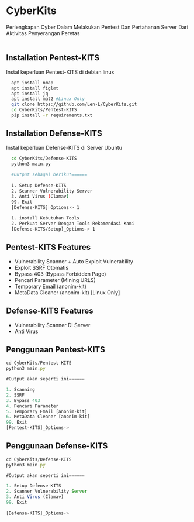 # CyberKits
Perlengkapan Cyber Dalam Melakukan Pentest Dan Pertahanan Server Dari Aktivitas Penyerangan Peretas<br>
<br>
## Installation Pentest-KITS 
Instal keperluan Pentest-KITS di debian linux
```bash
  apt install nmap 
  apt install figlet
  apt install jq
  apt install mat2 #Linux Only
  git clone https://github.com/Len-L/CyberKits.git
  cd CyberKits/Pentest-KITS 
  pip install -r requirements.txt
```    
## Installation Defense-KITS
Instal keperluan Defense-KITS di Server Ubuntu
```bash
  cd CyberKits/Defense-KITS
  python3 main.py
  
  #Output sebagai berikut======
  
  1. Setup Defense-KITS 
  2. Scanner Vulnerability Server
  3. Anti Virus (Clamav) 
  99. Exit
  [Defense-KITS]_Options-> 1
 
  1. install Kebutuhan Tools
  2. Perkuat Server Dengan Tools Rekomendasi Kami
  [Defense-KITS/Setup]_Options-> 1
```    

## Pentest-KITS Features 
- Vulnerability Scanner + Auto Exploit Vulnerability 
- Exploit SSRF Otomatis
- Bypass 403 (Bypass Forbidden Page)
- Pencari Parameter (Mining URLS) 
- Temporary Email (anonim-kit) 
- MetaData Cleaner (anonim-kit) [Linux Only]

## Defense-KITS Features 
- Vulnerability Scanner Di Server
- Anti Virus

## Penggunaan Pentest-KITS
```javascript
cd CyberKits/Pentest-KITS
python3 main.py

#Output akan seperti ini======

1. Scanning
2. SSRF
3. Bypass 403
4. Pencari Parameter
5. Temporary Email [anonim-kit]
6. MetaData Cleaner [anonim-kit]
99. Exit
[Pentest-KITS]_Options->
```

## Penggunaan Defense-KITS
```javascript
cd CyberKits/Defense-KITS
python3 main.py

#Output akan seperti ini======

1. Setup Defense-KITS 
2. Scanner Vulnerability Server
3. Anti Virus (Clamav) 
99. Exit
 
[Defense-KITS]_Options-> 

```



